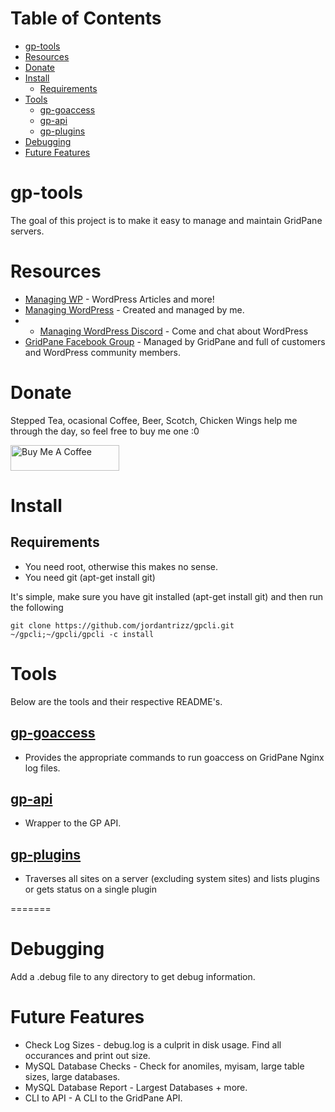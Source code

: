 <!--ts-->
Table of Contents
=================

* [gp-tools](#gp-tools)
* [Resources](#resources)
* [Donate](#donate)
* [Install](#install)
   * [Requirements](#requirements)
* [Tools](#tools)
   * [<a href="gp-goaccess.md">gp-goaccess</a>](#gp-goaccess)
   * [<a href="gp-api.md">gp-api</a>](#gp-api)
   * [<a href="gp-plugins.md">gp-plugins</a>](#gp-plugins)
* [Debugging](#debugging)
* [Future Features](#future-features)
<!--te--> 

# gp-tools
The goal of this project is to make it easy to manage and maintain GridPane servers.

# Resources
* [Managing WP](https://mangingwp.io) - WordPress Articles and more!
* [Managing WordPress](https://www.facebook.com/groups/managingwordpress) - Created and managed by me.
* * [Managing WordPress Discord](https://discord.gg/QCsHM234zh) - Come and chat about WordPress
* [GridPane Facebook Group](https://www.facebook.com/groups/selfmanagedwordpress) - Managed by GridPane and full of customers and WordPress community members.

# Donate
Stepped Tea, ocasional Coffee, Beer, Scotch, Chicken Wings help me through the day, so feel free to buy me one :0

<a href="https://wpinfo.net/sponsor/" target="_blank"><img src="https://cdn.buymeacoffee.com/buttons/default-orange.png" alt="Buy Me A Coffee" height="41" width="174"></a>

# Install
## Requirements
* You need root, otherwise this makes no sense.
* You need git (apt-get install git)

It's simple, make sure you have git installed (apt-get install git) and then run the following
```
git clone https://github.com/jordantrizz/gpcli.git ~/gpcli;~/gpcli/gpcli -c install

```

# Tools
Below are the tools and their respective README's.

## [gp-goaccess](gp-goaccess.md)
* Provides the appropriate commands to run goaccess on GridPane Nginx log files.
## [gp-api](gp-api.md)
* Wrapper to the GP API.
## [gp-plugins](gp-plugins.md)
* Traverses all sites on a server (excluding system sites) and lists plugins or gets status on a single plugin

=======
# Debugging
Add a .debug file to any directory to get debug information.

# Future Features
* Check Log Sizes - debug.log is a culprit in disk usage. Find all occurances and print out size.
* MySQL Database Checks - Check for anomiles, myisam, large table sizes, large databases. 
* MySQL Database Report - Largest Databases + more.
* CLI to API - A CLI to the GridPane API.
